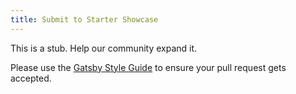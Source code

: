 ```yaml
---
title: Submit to Starter Showcase
---
```


This is a stub. Help our community expand it.

Please use the [Gatsby Style Guide](/docs/gatsby-style-guide/) to ensure your
pull request gets accepted.
